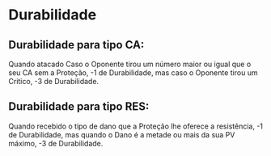 # Durabilidade

## Durabilidade para tipo CA: 

Quando atacado Caso o Oponente tirou um número maior ou igual que o seu CA sem a Proteção, -1 de Durabilidade, mas caso o Oponente tirou um Critico, -3 de Durabilidade. 

## Durabilidade para tipo RES: 

Quando recebido o tipo de dano que a Proteção lhe oferece a resistência, -1 de Durabilidade, mas quando o Dano é a metade ou mais da sua PV máximo, -3 de Durabilidade. 